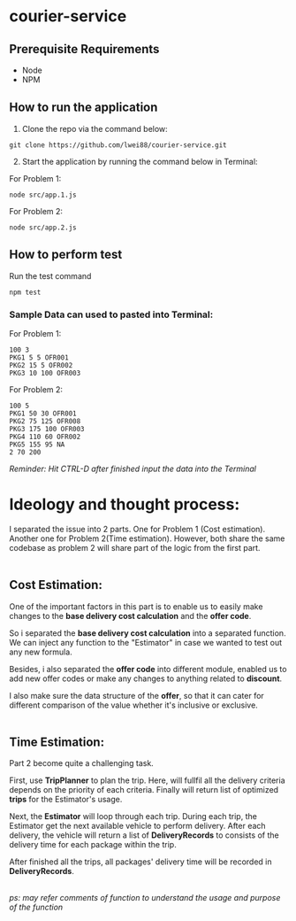 # courier-service

## Prerequisite Requirements

- Node
- NPM

## How to run the application

1. Clone the repo via the command below:

```
git clone https://github.com/lwei88/courier-service.git
```

2. Start the application by running the command below in Terminal:

For Problem 1:

```
node src/app.1.js
```

For Problem 2:

```
node src/app.2.js
```

## How to perform test

Run the test command

```
npm test
```

### Sample Data can used to pasted into Terminal:

For Problem 1:

```
100 3
PKG1 5 5 OFR001
PKG2 15 5 OFR002
PKG3 10 100 OFR003
```

For Problem 2:

```
100 5
PKG1 50 30 OFR001
PKG2 75 125 OFR008
PKG3 175 100 OFR003
PKG4 110 60 OFR002
PKG5 155 95 NA
2 70 200
```

_Reminder: Hit CTRL-D after finished input the data into the Terminal_

#

# Ideology and thought process:

I separated the issue into 2 parts. One for Problem 1 (Cost estimation). Another one for Problem 2(Time estimation). However, both share the same codebase as problem 2 will share part of the logic from the first part.
<br>
<br>

## Cost Estimation:

One of the important factors in this part is to enable us to easily make changes to the **base delivery cost calculation** and the **offer code**.

So i separated the **base delivery cost calculation** into a separated function. We can inject any function to the "Estimator" in case we wanted to test out any new formula.

Besides, i also separated the **offer code** into different module, enabled us to add new offer codes or make any changes to anything related to **discount**.

I also make sure the data structure of the **offer**, so that it can cater for different comparison of the value whether it's inclusive or exclusive.
<br>
<br>

## Time Estimation:

Part 2 become quite a challenging task.

First, use **TripPlanner** to plan the trip. Here, will fullfil all the delivery criteria depends on the priority of each criteria. Finally will return list of optimized **trips** for the Estimator's usage.

Next, the **Estimator** will loop through each trip. During each trip, the Estimator get the next available vehicle to perform delivery. After each delivery, the vehicle will return a list of **DeliveryRecords** to consists of the delivery time for each package within the trip.

After finished all the trips, all packages' delivery time will be recorded in **DeliveryRecords**.
<br>
<br>

_ps: may refer comments of function to understand the usage and purpose of the function_
